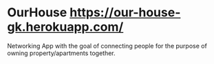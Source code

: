 # OurHouse https://our-house-gk.herokuapp.com/
Networking App with the goal of connecting people for the purpose of owning property/apartments together.
